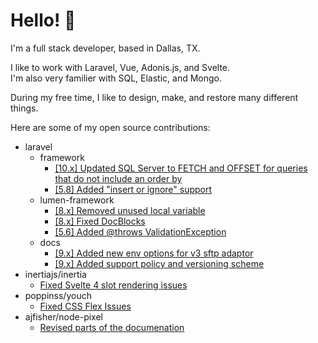 # Hello! 👋

I'm a full stack developer, based in Dallas, TX. 

I like to work with Laravel, Vue, Adonis.js, and Svelte.  
I'm also very familier with SQL, Elastic, and Mongo. 

During my free time, I like to design, make, and restore many different things. 

Here are some of my open source contributions:

- laravel
  - framework
    - [[10.x] Updated SQL Server to FETCH and OFFSET for queries that do not include an order by](https://github.com/laravel/framework/pull/44937)
    - [[5.8] Added "insert or ignore" support](https://github.com/laravel/framework/pull/29639)
  - lumen-framework
    - [[8.x] Removed unused local variable](https://github.com/laravel/lumen-framework/pull/1186)
    - [[8.x] Fixed DocBlocks](https://github.com/laravel/lumen-framework/pull/1187)
    - [[5.6] Added @throws ValidationException](https://github.com/laravel/lumen-framework/pull/732)
  - docs
    - [[9.x] Added new env options for v3 sftp adaptor](https://github.com/laravel/docs/pull/7757)
    - [[9.x] Added support policy and versioning scheme](https://github.com/laravel/lumen-docs/pull/198)
- inertiajs/inertia
  - [Fixed Svelte 4 slot rendering issues](https://github.com/inertiajs/inertia/pull/1763)
- poppinss/youch
  - [Fixed CSS Flex Issues](https://github.com/poppinss/youch/pull/54)
- ajfisher/node-pixel
  - [Revised parts of the documenation](https://github.com/ajfisher/node-pixel/pull/134)
